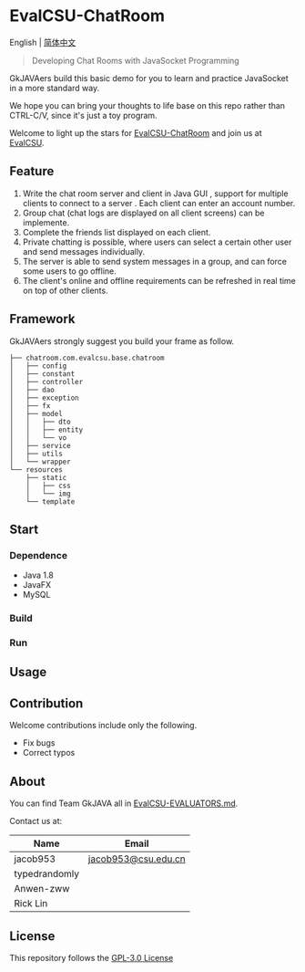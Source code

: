 # EvalCSU-ChatRoom

English | [简体中文](global/README-zh.md)

> Developing Chat Rooms with JavaSocket Programming

GkJAVAers build this basic demo for you to learn and practice JavaSocket in a more standard way.

We hope you can bring your thoughts to life base on this repo rather than CTRL-C/V, since it's just a toy program.

Welcome to light up the stars for [EvalCSU-ChatRoom](https://github.com/EvalCSU/evalcsu-chatroom) and join us at [EvalCSU](https://github.com/Jacob953/evalcsu).

## Feature
1. Write the chat room server and client in Java GUI , support for multiple clients to connect to a server . Each client can enter an account number.
2. Group chat (chat logs are displayed on all client screens) can be implemente.
3. Complete the friends list displayed on each client.
4. Private chatting is possible, where users can select a certain other user and send messages individually.
5. The server is able to send system messages in a group, and can force some users to go offline.
6. The client's online and offline requirements can be refreshed in real time on top of other clients.

## Framework
GkJAVAers strongly suggest you build your frame as follow.
```
├── chatroom.com.evalcsu.base.chatroom
│   ├── config
│   ├── constant
│   ├── controller
│   ├── dao
│   ├── exception
│   ├── fx
│   ├── model
│   │   ├── dto
│   │   ├── entity
│   │   └── vo
│   ├── service
│   ├── utils
│   └── wrapper
└── resources
    ├── static
    │   ├── css
    │   └── img
    └── template
```

## Start

### Dependence
- Java 1.8
- JavaFX
- MySQL

### Build
<!-- How to build the program -->

### Run
<!-- How to run the program -->

## Usage
<!-- How to use the program -->

## Contribution
Welcome contributions include only the following.
- Fix bugs
- Correct typos

## About
You can find Team GkJAVA all in [EvalCSU-EVALUATORS.md](https://github.com/Jacob953/evalcsu/blob/main/global/EVALUATOR.md).

Contact us at:

| Name          | Email               |
|---------------|---------------------|
| jacob953      | jacob953@csu.edu.cn |
| typedrandomly |                     |
| Anwen-zww     |                     |
| Rick Lin      |                     |

## License
This repository follows the [GPL-3.0 License](LICENSE)
